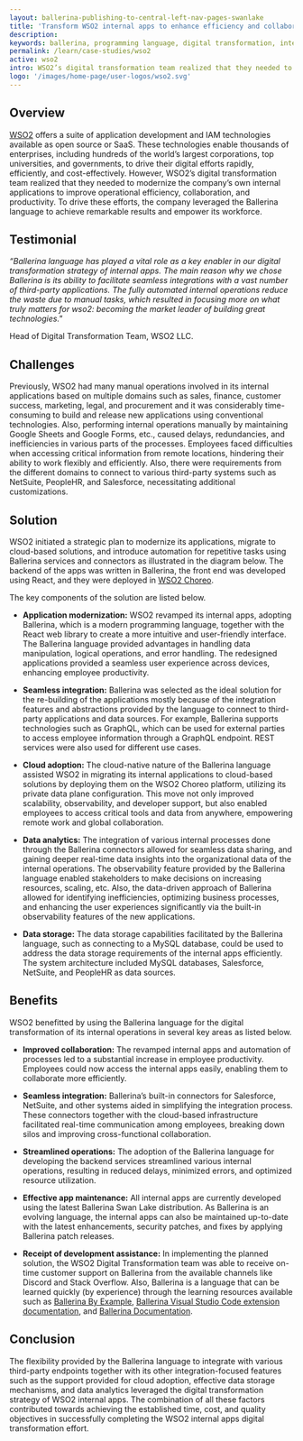 ```yaml
---
layout: ballerina-publishing-to-central-left-nav-pages-swanlake
title: 'Transform WSO2 internal apps to enhance efficiency and collaboration'
description: 
keywords: ballerina, programming language, digital transformation, internal apps, wso2
permalink: /learn/case-studies/wso2
active: wso2
intro: WSO2’s digital transformation team realized that they needed to modernize the company’s own internal applications to improve operational efficiency, collaboration, and productivity. To drive these efforts, the company leveraged the Ballerina language to achieve remarkable results and empower its workforce.
logo: '/images/home-page/user-logos/wso2.svg'
---
```


## Overview

[WSO2](https://wso2.com/) offers a suite of application development and IAM technologies available as open source or SaaS. These technologies enable thousands of enterprises, including hundreds of the world’s largest corporations, top universities, and governments, to drive their digital efforts rapidly, efficiently, and cost-effectively. However, WSO2’s digital transformation team realized that they needed to modernize the company’s own internal applications to improve operational efficiency, collaboration, and productivity. To drive these efforts, the company leveraged the Ballerina language to achieve remarkable results and empower its workforce.

## Testimonial

*“Ballerina language has played a vital role as a key enabler in our digital transformation strategy of internal apps. The main reason why we chose Ballerina is its ability to facilitate seamless integrations with a vast number of third-party applications. The fully automated internal operations reduce the waste due to manual tasks, which resulted in focusing more on what truly matters for wso2: becoming the market leader of building great technologies."*

Head of Digital Transformation Team,
WSO2 LLC.

## Challenges

Previously, WSO2 had many manual operations involved in its internal applications based on multiple domains such as sales, finance, customer success, marketing, legal, and procurement and it was considerably time-consuming to build and release new applications using conventional technologies. Also, performing internal operations manually by maintaining Google Sheets and Google Forms, etc., caused delays, redundancies, and inefficiencies in various parts of the processes. Employees faced difficulties when accessing critical information from remote locations, hindering their ability to work flexibly and efficiently. Also, there were requirements from the different domains to connect to various third-party systems such as NetSuite, PeopleHR, and Salesforce, necessitating additional customizations.

## Solution

WSO2 initiated a strategic plan to modernize its applications, migrate to cloud-based solutions, and introduce automation for repetitive tasks using Ballerina services and connectors as illustrated in the diagram below. The backend of the apps was written in Ballerina, the front end was developed using React, and they were deployed in [WSO2 Choreo](https://wso2.com/choreo/).

The key components of the solution are listed below.

- **Application modernization:** WSO2 revamped its internal apps, adopting Ballerina, which is a modern programming language, together with the React web library to create a more intuitive and user-friendly interface. The Ballerina language provided advantages in handling data manipulation, logical operations, and error handling. The redesigned applications provided a seamless user experience across devices, enhancing employee productivity.

- **Seamless integration:** Ballerina was selected as the ideal solution for the re-building of the applications mostly because of the integration features and abstractions provided by the language to connect to third-party applications and data sources. For example, Ballerina supports technologies such as GraphQL, which can be used for external parties to access employee information through a GraphQL endpoint. REST services were also used for different use cases.

- **Cloud adoption:** The cloud-native nature of the Ballerina language assisted WSO2 in migrating its internal applications to cloud-based solutions by deploying them on the WSO2 Choreo platform, utilizing its private data plane configuration. This move not only improved scalability, observability, and developer support, but also enabled employees to access critical tools and data from anywhere, empowering remote work and global collaboration.

- **Data analytics:** The integration of various internal processes done through the Ballerina connectors allowed for seamless data sharing, and gaining deeper real-time data insights into the organizational data of the internal operations. The observability feature provided by the Ballerina language enabled stakeholders to make decisions on increasing resources, scaling, etc. Also, the data-driven approach of Ballerina allowed for identifying inefficiencies, optimizing business processes, and enhancing the user experiences significantly via the built-in observability features of the new applications. 

- **Data storage:** The data storage capabilities facilitated by the Ballerina language, such as connecting to a MySQL database, could be used to address the data storage requirements of the internal apps efficiently. The system architecture included MySQL databases, Salesforce, NetSuite, and PeopleHR as data sources.

## Benefits

WSO2 benefitted by using the Ballerina language for the digital transformation of its internal operations in several key areas as listed below. 

- **Improved collaboration:** The revamped internal apps and automation of processes led to a substantial increase in employee productivity. Employees could now access the internal apps easily, enabling them to collaborate more efficiently. 

- **Seamless integration:** Ballerina’s built-in connectors for Salesforce, NetSuite, and other systems aided in simplifying the integration process. These connectors together with the cloud-based infrastructure facilitated real-time communication among employees, breaking down silos and improving cross-functional collaboration. 

- **Streamlined operations:** The adoption of the Ballerina language for developing the backend services streamlined various internal operations, resulting in reduced delays, minimized errors, and optimized resource utilization.

- **Effective app maintenance:** All internal apps are currently developed using the latest Ballerina Swan Lake distribution. As Ballerina is an evolving language, the internal apps can also be maintained up-to-date with the latest enhancements, security patches, and fixes by applying Ballerina patch releases. 

- **Receipt of development assistance:** In implementing the planned solution, the WSO2 Digital Transformation team was able to receive on-time customer support on Ballerina from the available channels like Discord and Stack Overflow. Also, Ballerina is a language that can be learned quickly (by experience) through the learning resources available such as [Ballerina By Example](https://ballerina.io/learn/by-example/), [Ballerina Visual Studio Code extension documentation](https://wso2.com/ballerina/vscode/), and [Ballerina Documentation](https://ballerina.io/learn/). 

## Conclusion

The flexibility provided by the Ballerina language to integrate with various third-party endpoints together with its other integration-focused features such as the support provided for cloud adoption, effective data storage mechanisms, and data analytics leveraged the digital transformation strategy of WSO2 internal apps. The combination of all these factors contributed towards achieving the established time, cost, and quality objectives in successfully completing the WSO2 internal apps digital transformation effort. 
